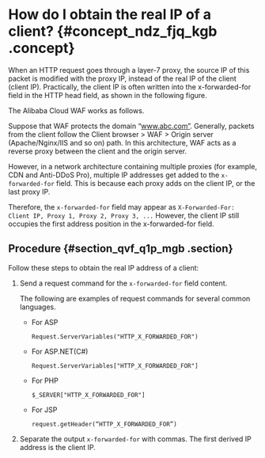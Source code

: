 # How do I obtain the real IP of a client? {#concept_ndz_fjq_kgb .concept}

When an HTTP request goes through a layer-7 proxy, the source IP of this packet is modified with the proxy IP, instead of the real IP of the client \(client IP\). Practically, the client IP is often written into the x-forwarded-for field in the HTTP head field, as shown in the following figure.

The Alibaba Cloud WAF works as follows.

Suppose that WAF protects the domain “www.abc.com”. Generally, packets from the client follow the Client browser \> WAF \> Origin server \(Apache/Nginx/IIS and so on\) path. In this architecture, WAF acts as a reverse proxy between the client and the origin server.

However, in a network architecture containing multiple proxies \(for example, CDN and Anti-DDoS Pro\), multiple IP addresses get added to the `x-forwarded-for` field. This is because each proxy adds on the client IP, or the last proxy IP.

Therefore, the `x-forwarded-for` field may appear as `X-Forwarded-For: Client IP, Proxy 1, Proxy 2, Proxy 3, ...` However, the client IP still occupies the first address position in the x-forwarded-for field.

## Procedure {#section_qvf_q1p_mgb .section}

Follow these steps to obtain the real IP address of a client:

1.  Send a request command for the `x-forwarded-for` field content.

    The following are examples of request commands for several common languages.

    -   For ASP

        `Request.ServerVariables("HTTP_X_FORWARDED_FOR")`

    -   For ASP.NET\(C\#\)

        `Request.ServerVariables["HTTP_X_FORWARDED_FOR"]`

    -   For PHP

        `$_SERVER["HTTP_X_FORWARDED_FOR"]`

    -   For JSP

        `request.getHeader(“HTTP_X_FORWARDED_FOR”)`

2.  Separate the output `x-forwarded-for` with commas. The first derived IP address is the client IP.

